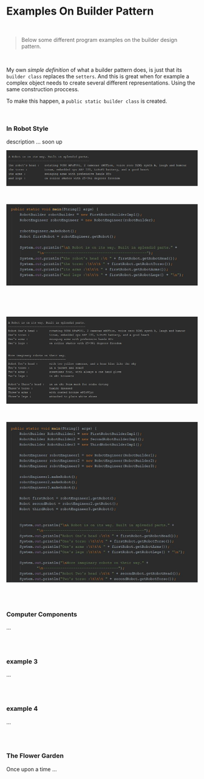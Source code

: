 # Examples On Builder Pattern

<br>

> Below some different program examples on the builder design pattern. 

<br>

My own *simple definition* of what a builder pattern does, is just that its `builder class` replaces the `setters`. And this is great when for example a complex object needs to create several different representations. Using the same construction proccess.  

To make this happen, a `public static builder class` is created.  

<br>


### In Robot Style

description ... soon up

![promt on a robot](/images/aRobotOnWay.jpg) 

<br>

![promt on robot code](/images/soutFirstRobotBuilderImpl.jpg) 

<br>
<br>
<br>

![promt on robots](/images/RobotsOnWay.jpg)

<br>

![promt on robots' code](/images/soutRobotsOnWay.jpg)

<br>
<br>


### Computer Components

...

<br>
<br>


### example 3

...

<br>
<br>


### example 4

...

<br>
<br>


### The Flower Garden

Once upon a time ...
